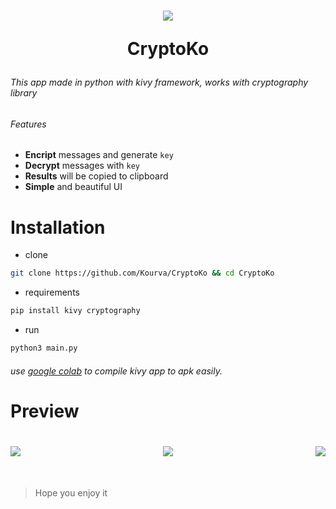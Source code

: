 <h1 align="center">
    <img align="center" src="https://user-images.githubusercontent.com/118578799/212907888-9bf45f71-8707-44e2-b536-64a46c9a7764.png" />
    <p> CryptoKo </p>
</h1>

###### This app made in python with kivy framework, works with cryptography library
###### Features
+ **Encript** messages and generate `key`
+ **Decrypt** messages with `key`
+ **Results** will be copied to clipboard
+ **Simple** and beautiful UI

# Installation
+ clone
```bash
git clone https://github.com/Kourva/CryptoKo && cd CryptoKo
```
+ requirements
```bash
pip install kivy cryptography
```
+ run
```bash
python3 main.py
```
 ###### use [google colab](https://colab.research.google.com/) to compile kivy app to apk easily.


# Preview
<h1 align="center">
    <img align="left" src="https://user-images.githubusercontent.com/118578799/212908630-4b5c9eb1-d30c-421d-a15e-3946b8cad426.png" />
    <img align="center" src="https://user-images.githubusercontent.com/118578799/212908637-27649336-3472-48df-9a6f-28c6eda59277.jpg" />
    <img align="right" src="https://user-images.githubusercontent.com/118578799/212908645-29117a2c-022d-4531-82de-bdb469ab964f.jpg" />
</h1>

<br>

> Hope you enjoy it
